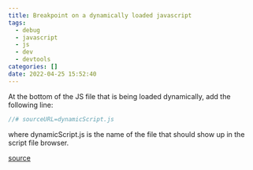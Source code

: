 ```yaml
---
title: Breakpoint on a dynamically loaded javascript
tags:
  - debug
  - javascript
  - js
  - dev
  - devtools
categories: []
date: 2022-04-25 15:52:40
---
```


At the bottom of the JS file that is being loaded dynamically, add the following line:
``` js 
//# sourceURL=dynamicScript.js
```
where dynamicScript.js is the name of the file that should show up in the script file browser.

[source](https://redcrackle.com/blog/how-put-breakpoint-dynamically-loaded-javascript)
